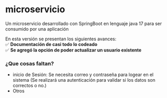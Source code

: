 # microservicio
Un microservicio desarrollado con SpringBoot en lenguaje java 17 para ser consumido por una aplicación

En esta versión se presentan los siguientes avances:  
✅ **Documentación de casi todo lo codeado**  
✅ **Se agregó la opción de poder actualizar un usuario existente**  

### ¿Que cosas faltan?
- inicio de Sesión: Se necesita correo y contraseña para logear en el sistema (Se realizará una autenticación para validar si los datos son correctos o no.)  
- Otros
